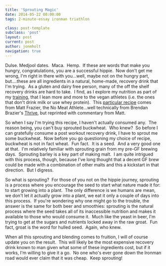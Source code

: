 ```yaml
---
title: 'Sprouting Magic'
date: 2014-05-22 00:00:00 
tags: 2-minute-essay ironman triathlon

class: post-template
subclass: 'post'
layout: post
current: post
author: jonmholt
navigation: true
---
```

Dulse. Medjool dates. &nbsp;Maca. &nbsp;Hemp. &nbsp;If these are words that make you hungry, congratulations, you are a successful hippie. &nbsp;Now don't get me wrong, I'm right in there with you...well, maybe not on the hungry part, but....these are all ingredients in a natural, home-made, recovery drink that I'm trying. &nbsp;As a gluten and dairy free person, many of the off the shelf recovery drinks are hard to take. &nbsp;I find, as I explore my nutrition as part of my [training](http://www.twentyfivetwenty.ca/2013/11/ironman-2014-training-plans-off-season.html), that I lean more and more to the vegan athletes (i.e. the ones that don't drink milk or use whey protein). &nbsp;This [particular recipe](http://www.nomeatathlete.com/post-workout-recovery/) comes from Matt Frazier, the No Meat Athlete...well technically from Brendan Brazier's [Thrive](http://www.amazon.com/gp/product/0738212547?ie=UTF8&amp;tag=nomeaath-20&amp;linkCode=as2&amp;camp=1789&amp;creative=9325&amp;creativeASIN=0738212547), but reprinted with commentary from Matt.

<a name="more"></a>So when I say I'm trying this recipe, I haven't actually consumed any. &nbsp;The reason being, you can't buy sprouted buckwheat. &nbsp;Who knew? &nbsp;So before I can gratefully consume a post workout recovery drink, I have to sprout me some buckwheat. &nbsp;Now before you go questioning my choice of recipe, buckwheat is not in fact wheat. &nbsp;Fun fact. &nbsp;It is a seed. &nbsp;And a very good one at that. &nbsp;I'm relatively familiar with sprouting grain from my pre-GF brewing days. &nbsp;Sprouting barley is a key part of making malt. &nbsp;I am quite intrigued with this process, though, because I've long thought that a decent GF brew could be made with a combination of other malts and this a kickstart in that direction. &nbsp;But I digress.

So what is sprouting? &nbsp;For those of you not on the hippie journey, sprouting is a process where you encourage the seed to start what nature made it for: to start growing into a plant. &nbsp;The only difference is we humans are mean, we don't let it actually grow into a plant, we eat it only a couple of days into this process. &nbsp;If you're wondering why one might go to the trouble, the answer is the same for both beer and smoothies: sprouting is the natural process where the seed takes all of its inaccessible nutrition and makes it available to those who would consume it. &nbsp;Much like the yeast in beer, I'm trying to get at the sugars and nutrients locked away in the raw groat. &nbsp;Fun fact, groat is the word for hulled seed. &nbsp;Again, who knew.

When all this sprouting and blending comes to fruition, I will of course update you on the result. &nbsp;This will likely be the most expensive recovery drink known to man given what some of these ingredients cost, but if it works, I'm willing to give it a go. &nbsp;No one who's ever gone down the Ironman road would ever claim that it was cheap. &nbsp;Keep sprouting!
